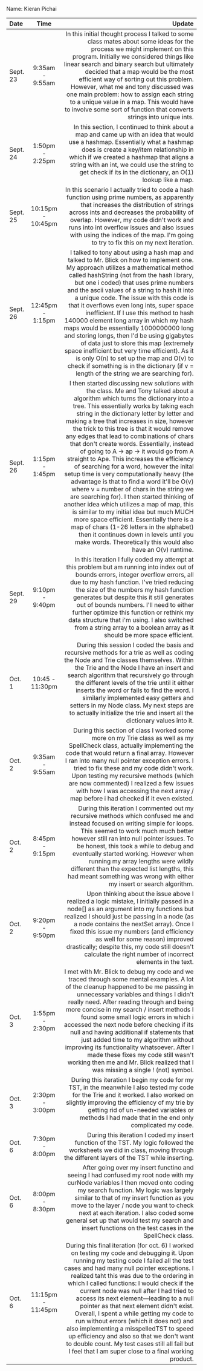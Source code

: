 Name: Kieran Pichai

| Date     |       Time        |                                                                                                                                                                                                                                                                                                                                                                                                                                                                                                                                                                                                                                                                                                                                                                                                                                                                                                                                                                                                                                      Update |
|:---------|:-----------------:|--------------------------------------------------------------------------------------------------------------------------------------------------------------------------------------------------------------------------------------------------------------------------------------------------------------------------------------------------------------------------------------------------------------------------------------------------------------------------------------------------------------------------------------------------------------------------------------------------------------------------------------------------------------------------------------------------------------------------------------------------------------------------------------------------------------------------------------------------------------------------------------------------------------------------------------------------------------------------------------------------------------------------------------------:|
| Sept. 23 |  9:35am - 9:55am  |                                                                                                                                                                                                                                                                                                                                                                                                                                                                                                                               In this initial thought process I talked to some class mates about some ideas for the process we might implement on this program. Initially we considered things like linear search and binary search but ultimately decided that a map would be the most efficient way of sorting out this problem. However, what me and tony discussed was one main problem: how to assign each string to a unique value in a map. This would have to involve some sort of function that converts strings into unique ints. |
| Sept. 24 |  1:50pm - 2:25pm  |                                                                                                                                                                                                                                                                                                                                                                                                                                                                                                                                                                                                                                                                                                         In this section, I continued to think about a map and came up with an idea that would use a hashmap. Essentially what a hashmap does is create a key/item relationship in which if we created a hashmap that aligns a string with an int, we could use the string to get check if its in the dictionary, an O(1) lookup like a map. |
| Sept. 25 | 10:15pm - 10:45pm |                                                                                                                                                                                                                                                                                                                                                                                                                                                                                                                                                                                                                                                                          In this scenario I actually tried to code a hash function using prime numbers, as apparently that increases the distribution of strings across ints and decreases the probability of overlap. However, my code didn't work and runs into int overflow issues and also issues with using the indices of the map. I'm going to try to fix this on my next iteration. |
| Sept. 26 | 12:45pm - 1:15pm  |                                                                                                                                                                                                                                                       I talked to tony about using a hash map and talked to Mr. Blick on how to implement one. My approach utilizes a mathematical method called hashString (not from the hash library, but one i coded) that uses prime numbers and the ascii values of a string to hash it into a unique code. The issue with this code is that it overflows even long ints, super space inefficient. If I use this method to hash 140000 element long array in which my hash maps would be essentially 1000000000 long and storing longs, then I'd be using gigabytes of data just to store this map (extremely space inefficient but very time efficient). As it is only O(n) to set up the map and O(v) to check if something is in the dictionary (if v = length of the string we are searching for). |
| Sept. 26 |  1:15pm - 1:45pm  | I then started discussing new solutions with the class. Me and Tony talked about a algorithm which turns the dictionary into a tree. This essentially works by taking each string in the dictionary letter by letter and making a tree that increases in size, however the trick to this tree is that it would remove any edges that lead to combinations of chars that don't create words. Essentially, instead of going to A -> ap -> it would go from A straight to Ape. This increases the efficiency of searching for a word, however the inital setup time is very computationally heavy (the advantage is that to find a word it'll be O(v) where v = number of chars in the string we are searching for). I then started thinking of another idea which utilizes a map of map, this is similar to my initial idea but much MUCH more space efficient. Essentially there is a map of chars (1-26 letters in the alphabet) then it continues down in levels until you make words. Theoretically this would also have an O(v) runtime. |
| Sept. 29 |  9:10pm - 9:40pm  |                                                                                                                                                                                                                                                                                                                                                                                                                                                                                                                                             In this iteration I fully coded my attempt at this problem but am running into index out of bounds errors, integer overflow errors, all due to my hash function. I've tried reducing the size of the numbers my hash function generates but despite this it still generates out of bounds numbers. I'll need to either further optimize this function or rethink my data structure that i'm using. I also switched from a string array to a boolean array as it should be more space efficient. |
| Oct. 1   |  10:45 - 11:30pm  |                                                                                                                                                                                                                                                                                                                                                                                                                                                                                                                                               During this session I coded the basis and recursive methods for a trie as well as coding the Node and Trie classes themselves. Within the Trie and the Node I have an insert and search algorithm that recursively go through the different levels of the trie until it either inserts the word or fails to find the word. I similarly implemented easy getters and setters in my Node class. My next steps are to actually initialize the trie and insert all the dictionary values into it. |
| Oct. 2   |  9:35am - 9:55am  |                                                                                                                                                                                                                                                                                                                                                                                                                                                                                                                                                                                            During this section of class I worked some more on my Trie class as well as my SpellCheck class, actually implementing the code that would return a final array. However I ran into many null pointer exception errors. I tried to fix these and my code didn't work. Upon testing my recursive methods (which are now commented) I realized a few issues with how I was accessing the next array / map before i had checked if it even existed. |
| Oct. 2   |  8:45pm - 9:15pm  |                                                                                                                                                                                                                                                                                                                                                                                                                                                                                                                                                                           During this iteration I commented out my recursive methods which confused me and instead focused on writing simple for loops. This seemed to work much much better however still ran into null pointer issues. To be honest, this took a while to debug and eventually started working. However when running my array lengths were wildly different than the expected list lengths, this had meant something was wrong with either my insert or search algorithm. |
| Oct. 2   |  9:20pm - 9:50pm  |                                                                                                                                                                                                                                                                                                                                                                                                                                                                                                                                                                                                                 Upon thinking about the issue above I realized a logic mistake, I initially passed in a node[] as an argument into my functions but realized I should just be passing in a node (as a node contains the nextSet array). Once I fixed this issue my numbers (and efficiency as well for some reason) improved drastically; despite this, my code still doesn't calculate the right number of incorrect elements in the text. |
| Oct. 3   |  1:55pm - 2:30pm  |                                                                                                                                                                                                                                                                                                                                                                                                               I met with Mr. Blick to debug my code and we traced through some mental examples. A lot of the cleanup happened to be me passing in unnecessary variables and things I didn't really need. After reading through and being more concise in my search / insert methods I found some small logic errors in which i accessed the next node before checking if its null and having additional if statements that just added time to my algorithm without improving its functionality whatsoever. After I made these fixes my code still wasn't working then me and Mr. Blick realized that I was missing a single ! (not) symbol. |
| Oct. 3   |  2:30pm - 3:00pm  |                                                                                                                                                                                                                                                                                                                                                                                                                                                                                                                                                                                                                                                                                                                                                    During this iteration I begin my code for my TST, in the meanwhile I also tested my code for the Trie and it worked. I also worked on slightly improving the efficiency of my trie by getting rid of un-needed variables or methods I had made that in the end only complicated my code. |
| Oct. 6   |  7:30pm - 8:00pm  |                                                                                                                                                                                                                                                                                                                                                                                                                                                                                                                                                                                                                                                                                                                                                                                                                                                              During this iteration I coded my insert function of the TST. My logic followed the worksheets we did in class, moving through the different layers of the TST while inserting. |
| Oct. 6   |  8:00pm - 8:30pm  |                                                                                                                                                                                                                                                                                                                                                                                                                                                                                                                                                                                                                           After going over my insert functino and seeing I had confused my root node with my curNode variables I then moved onto coding my search function. My logic was largely similar to that of my insert function as you move to the layer / node you want to check next at each iteration. I also coded some general set up that would test my search and insert functions on the test cases in the SpellCheck class. |
| Oct. 6   | 11:15pm - 11:45pm |                                                                                                                                                                                                                                                                                                                              During this final iteration (for oct. 6) I worked on testing my code and debugging it. Upon running my testing code I failed all the test cases and had many null pointer exceptions. I realized taht this was due to the ordering in which I called functions: I would check if the current node was null after I had tried to access its next element—leading to a null pointer as that next element didn't exist. Overall, I spent a while getting my code to run without errors (which it does not) and also implementing a misspelledTST to speed up efficiency and also so that we don't want to double count. My test cases still all fail but I feel that I am super close to a final working product. |